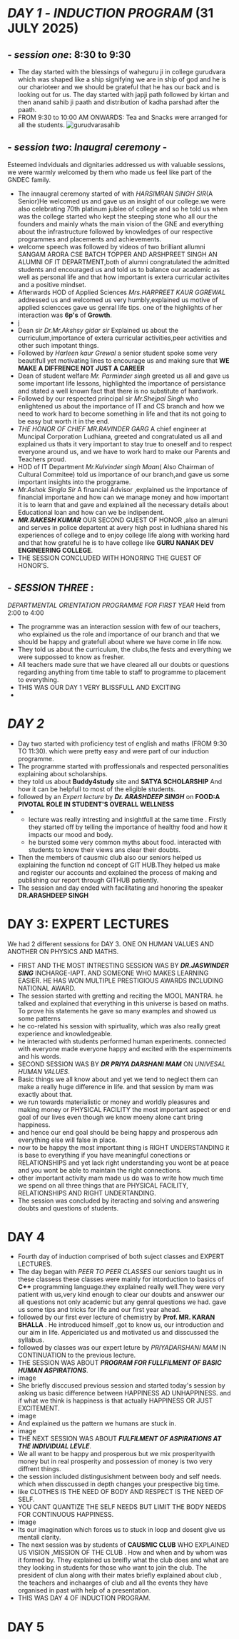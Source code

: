 
# **_DAY 1_** _- INDUCTION PROGRAM_ (**31 JULY 2025**)

## - _session one_: 8:30 to 9:30
-  The day started with the blessings of waheguru ji in college gurudvara which was shaped like a ship signifying we are in ship of god and he is our charioteer and we should be grateful that he has our back and is looking out for us. The day started with japji path followed by kirtan and then anand sahib ji paath and distribution of kadha parshad after the paath.
- FROM 9:30 to 10:00 AM ONWARDS: Tea and Snacks were arranged for all the students.
![gurudvarasahib](https://github.com/user-attachments/assets/73835fcf-3530-45c5-bde0-7d3e08cd563f)
## - _session two_: _Inaugral ceremony_ - 
Esteemed indviduals and dignitaries addressed us with valuable sessions, we were warmly welcomed by them who  made us feel like part of the GNDEC family.
- The innaugral ceremony started of with _HARSIMRAN SINGH SIR_(A Senior)He welcomed us and gave us an insight of our college.we were also celebrating 70th platinum jublee of college and so he told us when was the college started who kept the steeping stone who all our the founders and mainly  whats the main vision of the GNE and everything about the infrastructure followed by knowledges of our respective programmes and placements and achievements.
- welcome speech was followed by videos of two brilliant allumni SANGAM ARORA CSE BATCH TOPPER AND ARSHPREET SINGH AN ALUMNI OF IT DEPARTMENT,both of alumni congratulated the admitted students and encouraged us and told us to balance our academic as well as personal life and that how important is extera curricular activites and a positive mindset.
- Afterwards HOD of Applied Sciences _Mrs.HARPREET KAUR GGREWAL_ addressed us and welcomed us very humbly,explained us motive of applied sciencces gave us genral life tips. one of the highlights of her interaction was **6p's** of **Growth**.
- j
- Dean sir _Dr.Mr.Akshsy gidar sir_ Explained us about the curriculum,importance of extera curricular activities,peer activities and other such impotant things.
- Followed by _Harleen kaur Grewal_ a senior student spoke some very beautifull yet motivating lines to encourage us and making sure that **WE MAKE A DIFFRENCE NOT JUST A CAREER**
-  Dean of student welfare _Mr. Parminder singh_ greeted us all and gave us some important life lessons, highlighted the importance of persistance and stated a well known fact that there is no substitute of hardwork.
-  Followed by our respected principal sir _Mr.Shejpal Singh_ who enlightened us about the importance of IT and CS branch and how we need to work hard to become something in life and that its not going  to be easy but worth it in the end.
-  _THE HONOR OF CHIEF_ _MR.RAVINDER GARG_ A chief engineer at Muncipal Corporation Ludhiana, greeted and congratulated us all and explained us thats it very important to stay true to oneself and to respect everyone around us, and we have to work hard to make our Parents and Teachers proud.
-  HOD of IT Department _Mr.Kulvinder singh Maan_( Also Chairman of Cultural Commitee) told us importance of our branch,and gave us some important insights into the proggrame.
-  _Mr.Ashok Singla Sir_ A financial Advisor ,explained us the importance of financial importane and how can we manage money and how important it is to learn that and gave and explained all the necessary details about Educational loan and how can we be indipendent.
-  **_MR.RAKESH KUMAR_** OUR SECOND GUEST OF HONOR ,also an almuni and serves in police departent at avery high post in ludhiana shared his experiences of college and to enjoy college life along with working hard and that how grateful he is to have college like **GURU NANAK DEV ENGINEERING COLLEGE**.
-  THE SESSION CONCLUDED WITH HONORING THE GUEST OF HONOR'S.
## - _SESSION THREE_ :
_DEPARTMENTAL ORIENTATION PROGRAMME FOR FIRST YEAR_ Held from 2:00 to 4:00
- The programme was an interaction session with few of our teachers, who explained us the role and importance of our branch and that we should be happy and gratefull about where we have come in life now.
- They told us about the curriculum, the clubs,the fests and everything we were suppossed to know as fresher.
- All teachers made sure that we have cleared all our doubts or questions regarding anything from time table to staff to programme to placement to everything.
- THIS WAS OUR DAY 1 VERY BLISSFULL AND EXCITING
- 
# **_DAY 2_**

- Day two started with proficiency test of english and maths (FROM 9:30 TO 11:30). which were pretty easy and were part of our induction programme.
- The programme started with proffessionals and respected personalities explaining about scholarships.
- they told us about **Buddy4study** site and **SATYA SCHOLARSHIP** And how it can be helpfull to most of the eligible students.
- followed by an _Expert lecture_ by **_Dr. ARASHDEEP SINGH_** on **FOOD:A PIVOTAL ROLE IN STUDENT'S OVERALL WELLNESS**
- - lecture was really intresting and insightfull at the same time . Firstly they started off by  telling the importance of healthy food and how it impacts our mood and body.
  - he bursted some very common myths about food. interacted with students to know their views ans clear their doubts.
- Then the members of causmic club also our seniors helped us explaining the function nd concept of GIT HUB.They helped us make and register our accounts and explained the process of making and publishing our report through GITHUB patiently.
- The session and day ended with facilitating and honoring the speaker **DR.ARASHDEEP SINGH**
 
# DAY 3: EXPERT LECTURES

We had 2 different sessions for DAY 3. ONE ON HUMAN VALUES AND ANOTHER ON PHYSICS AND MATHS.
- FIRST AND THE MOST INTRESTING SESSION WAS BY **_DR.JASWINDER SING_** INCHARGE-IAPT. AND SOMEONE WHO MAKES LEARNING EASIER. HE HAS WON MULTIPLE PRESTIGIOUS AWARDS INCLUDING NATIONAL AWARD.
- The session started with gretting and reciting the MOOL MANTRA. he talked and explained that everything in this universe is based on maths. To prove his statements he gave so many examples and showed us some patterns
- he co-related his session with spirtuality, which was also really great experience and knowledgeable.
- he interacted with students performed human experiments. connected with everyone made everyone happy and excited with the espermiments and his words.
- SECOND SESSION WAS BY **_DR PRIYA DARSHANI MAM_** ON _UNIVESAL HUMAN VALUES_.
- Basic things we all know about and yet we tend to neglect them can make a really huge difference in life. and that session by mam was exactly about that.
- we run towards materialistic or money and worldly pleasures and making money or PHYSICAL FACILITY the most important aspect or end goal of our lives even though we know moeny alone cant bring happiness.
- and hence our end goal should be being happy and prosperous adn everything else will false in place.
- now to be happy the most important thing is RIGHT UNDERSTANDING it is base to everything if you have meaningful conections or RELATIONSHIPS and yet lack right understanding you wont be at peace and you wont be able to maintain the right connections.
- other important activity mam made us do was to write how much time we spend on all three things that are PHYSICAL FACILITY, RELATIONSHIPS AND RIGHT UNDERTANDING.
- The session was concluded by iteracting and solving and answering doubts and questions of students.

# DAY 4

- Fourth day of induction comprised of both suject classes and EXPERT LECTURES.
- The day began with _PEER TO PEER CLASSES_ our seniors taught us in these classess these classes were mainly for intorduction to basics of **C++** programming language.they explained really well.They were very patient with us,very kind enough to clear our doubts and answwer our all questions not only academic but any genral questions we had. gave us some tips and tricks for life and our first year ahead.
- followed by our first ever lecture of chemistry by **Prof. MR. KARAN BHALLA** . He introduced himself ,got to know us, our introduction and our aim in life. Appericiated us and motivated us and disscussed the syllabus.
- followed by classes was our expert leture by _PRIYADARSHANI MAM_ IN CONTINUATION to the previous lecture.
- THE SESSION WAS ABOUT **_PROGRAM FOR FULLFILMENT OF BASIC HUMAN ASPIRATIONS_**.
- image
- She briefly disccused previous session and started today's session by asking us basic difference between HAPPINESS AD UNHAPPINESS. and if what we think is happiness is that actually HAPPINESS OR JUST EXCITEMENT.
- image
- And explained us the pattern we humans are stuck in.
- image
- THE NEXT SESSION WAS ABOUT **_FULFILMENT OF ASPIRATIONS AT THE INDIVIDUAL LEVLE_**.
- We all want to be happy and prosperous but we mix prosperitywith money but in real prosperity and possession of money is two very diffrent things.
- the session included distingusishment between body and self needs. which when disscussed in depth changes your prespective big time.
- like CLOTHES IS THE NEED OF BODY AND RESPECT IS THE NEED OF SELF.
- YOU CANT QUANTIZE THE SELF NEEDS BUT LIMIT THE BODY NEEDS FOR CONTINUOUS HAPPINESS.
- image
- Its our imagination which forces us to stuck in loop and dosent give us mentall clarity.
- The next session was by students of **CAUSMIC CLUB** WHO EXPLAINED US VISION ,MISSION OF THE CLUB . How and when and by whom was it formed by. They explained us breifly what the club does and what are they looking in students for those who want to join the club. The president of clun along with their mates briefly explained about club , the teachers and inchaarges of club and all the events they have organised in past with help of a presentation.
- THIS WAS DAY 4 OF INDUCTION PROGRAM.

# DAY 5
